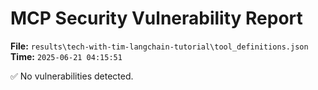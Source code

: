 # MCP Security Vulnerability Report
**File:** `results\tech-with-tim-langchain-tutorial\tool_definitions.json`
**Time:** `2025-06-21 04:15:51`

✅ No vulnerabilities detected.